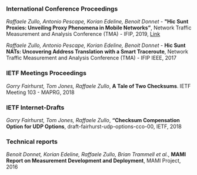 ### International Conference Proceedings

_Raffaele Zullo, Antonio Pescape, Korian Edeline, Benoit Donnet_ - **"Hic Sunt Proxies: Unveiling Proxy Phenomena in Mobile Networks”**, 
Network Traffic Measurement and Analysis Conference (TMA) - IFIP, 2019, [Link](url) 

_Raffaele Zullo, Antonio Pescape, Korian Edeline, Benoit Donnet_ - **Hic Sunt NATs: Uncovering Address Translation with a Smart Traceroute**, Network Traffic Measurement and Analysis Conference (TMA) - IFIP IEEE, 2017

### IETF Meetings Proceedings

_Gorry Fairhurst, Tom Jones, Raffaele Zullo_, **A Tale of Two Checksums**. IETF Meeting 103 - MAPRG, 2018

### IETF Internet-Drafts
_Gorry Fairhurst, Tom Jones, Raffaele Zullo_, **“Checksum Compensation Option for UDP Options**, draft-fairhurst-udp-options-cco-00, IETF, 2018


### Technical reports
_Benoit Donnet, Korian Edeline, Raffaele Zullo, Brian Trammell et al._, **MAMI Report on Measurement Development and Deployment**, MAMI Project, 2016
